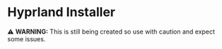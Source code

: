<h1>Hyprland Installer </h1>


 :warning: **WARNING:** This is still being created so use with caution and expect some issues. 



